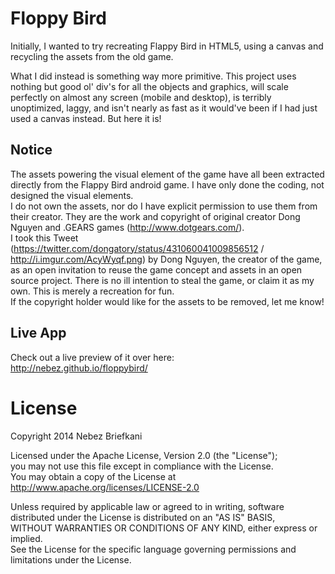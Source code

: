 Floppy Bird
=========
Initially, I wanted to try recreating Flappy Bird in HTML5, using a canvas and recycling the assets from the old game.

What I did instead is something way more primitive. This project uses nothing but good ol' div's for all the objects and graphics, will scale perfectly on almost any screen (mobile and desktop), is terribly unoptimized, laggy, and isn't nearly as fast as it would've been if I had just used a canvas instead. But here it is!

Notice
------
The assets powering the visual element of the game have all been extracted directly from the Flappy Bird android game. I have only done the coding, not designed the visual elements.  
I do not own the assets, nor do I have explicit permission to use them from their creator. They are the work and copyright of original creator Dong Nguyen and .GEARS games (http://www.dotgears.com/).  
I took this Tweet (https://twitter.com/dongatory/status/431060041009856512 / http://i.imgur.com/AcyWyqf.png) by Dong Nguyen, the creator of the game, as an open invitation to reuse the game concept and assets in an open source project. There is no ill intention to steal the game, or claim it as my own. This is merely a recreation for fun.  
If the copyright holder would like for the assets to be removed, let me know!

Live App
------------
Check out a live preview of it over here:  
http://nebez.github.io/floppybird/

License
=====
Copyright 2014 Nebez Briefkani

Licensed under the Apache License, Version 2.0 (the "License");  
you may not use this file except in compliance with the License.  
You may obtain a copy of the License at  
http://www.apache.org/licenses/LICENSE-2.0

Unless required by applicable law or agreed to in writing, software  
distributed under the License is distributed on an "AS IS" BASIS,  
WITHOUT WARRANTIES OR CONDITIONS OF ANY KIND, either express or implied.  
See the License for the specific language governing permissions and  
limitations under the License.